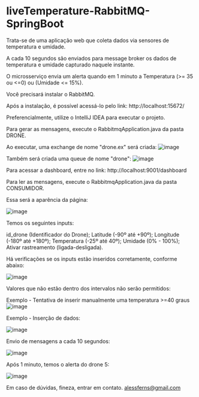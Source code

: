 # liveTemperature-RabbitMQ-SpringBoot

Trata-se de uma aplicação web que coleta dados via sensores de temperatura e umidade.

A cada 10 segundos são enviados para message broker os dados de temperatura e umidade capturado naquele instante.

O microsserviço envia um alerta quando em 1 minuto a Temperatura (>= 35 ou <=0) ou (Umidade <= 15%).

Você precisará instalar o RabbitMQ.

Após a instalação, é possível acessá-lo pelo link: http://localhost:15672/

Preferencialmente, utilize o IntelliJ IDEA para executar o projeto. 

Para gerar as mensagens, execute o RabbitmqApplication.java da pasta DRONE. 

Ao executar, uma exchange de nome "drone.ex" será criada:
![image](https://user-images.githubusercontent.com/100177921/204110996-a69a5aae-6861-443e-878c-90866d35a03b.png)

Também será criada uma queue de nome "drone":
![image](https://user-images.githubusercontent.com/100177921/204111007-9b22da3a-1760-44b6-a9de-e0874858297f.png)

Para acessar a dashboard, entre no link: http://localhost:9001/dashboard

Para ler as mensagens, execute o RabbitmqApplication.java da pasta CONSUMIDOR. 

Essa será a aparência da página:

![image](https://user-images.githubusercontent.com/100177921/204109015-ac24d462-5d7e-447e-9fa0-c2b9634b41bf.png)

Temos os seguintes inputs:

id_drone (Identificador do Drone); Latitude (-90º até +90º); Longitude (-180º até +180º); Temperatura (-25º até 40º); Umidade (0% - 100%); Ativar rastreamento (ligada-desligada).

Há verificações se os inputs estão inseridos corretamente, conforme abaixo:

![image](https://user-images.githubusercontent.com/100177921/204109196-421bc05b-20f6-45a3-8360-68987a835032.png)

Valores que não estão dentro dos intervalos não serão permitidos:

Exemplo - Tentativa de inserir manualmente uma temperatura >=40 graus
![image](https://user-images.githubusercontent.com/100177921/204109229-8018b76c-1619-4aa8-85a3-f3cd5e3be645.png)


Exemplo - Inserção de dados:

![image](https://user-images.githubusercontent.com/100177921/204111522-010a8fb2-eef0-4ed0-b6c0-f6942834276d.png)

Envio de mensagens a cada 10 segundos:

![image](https://user-images.githubusercontent.com/100177921/204111542-03db32c7-405a-41c7-af19-f84208363d74.png)

Após 1 minuto, temos o alerta do drone 5:

![image](https://user-images.githubusercontent.com/100177921/204111555-e4d0aee1-e300-411c-bd45-ae5d7a931329.png)

Em caso de dúvidas, fineza, entrar em contato. 
alessferns@gmail.com

